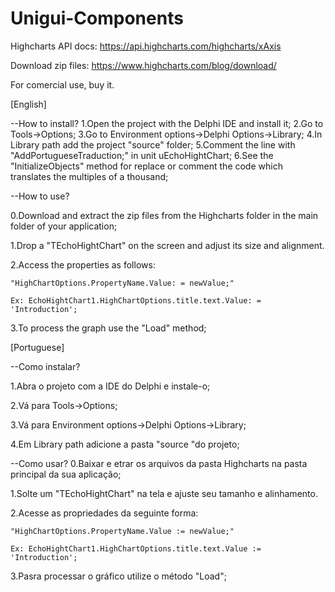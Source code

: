 # Unigui-Components

Highcharts API docs: https://api.highcharts.com/highcharts/xAxis

Download zip files: https://www.highcharts.com/blog/download/

For comercial use, buy it.

[English]

--How to install?
1.Open the project with the Delphi IDE and install it;
2.Go to Tools->Options;
3.Go to Environment options->Delphi Options->Library;
4.In Library path add the project "source" folder;
5.Comment the line with "AddPortugueseTraduction;" in unit uEchoHightChart;
6.See the "InitializeObjects" method for replace or comment the code which translates the multiples of a thousand;


--How to use?

0.Download and extract the zip files from the Highcharts folder in the main folder of your application;

1.Drop a "TEchoHightChart" on the screen and adjust its size and alignment.

2.Access the properties as follows:

    "HighChartOptions.PropertyName.Value: = newValue;"
    
    Ex: EchoHightChart1.HighChartOptions.title.text.Value: = 'Introduction';
    
3.To process the graph use the "Load" method;



[Portuguese]

--Como instalar?

1.Abra o projeto com a IDE do Delphi e instale-o;

2.Vá para Tools->Options;

3.Vá para Environment options->Delphi Options->Library;

4.Em Library path adicione a pasta "source "do projeto;


--Como usar?
0.Baixar e etrar os arquivos da pasta Highcharts na pasta principal da sua aplicação;

1.Solte um "TEchoHightChart" na tela e ajuste seu tamanho e alinhamento.

2.Acesse as propriedades da seguinte forma:

    "HighChartOptions.PropertyName.Value := newValue;"
    
    Ex: EchoHightChart1.HighChartOptions.title.text.Value := 'Introduction';
    
3.Pasra processar o gráfico utilize o método "Load";
